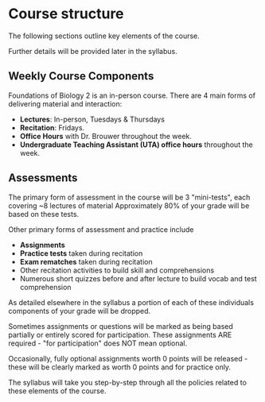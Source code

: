 # Course structure

The following sections outline key elements of the course. 

Further details will be provided later in the syllabus. 

## Weekly Course Components

Foundations of Biology 2 is an in-person course.  There are 4 main forms of delivering material and interaction:

* **Lectures**: In-person, Tuesdays & Thursdays 
* **Recitation**: Fridays.
* **Office Hours** with Dr. Brouwer throughout the week.
* **Undergraduate Teaching Assistant (UTA) office hours** throughout the week.
 

## Assessments

The primary form of assessment in the course will be 3 "mini-tests", each covering ~8 lectures of material
Approximately 80% of your grade will be based on these tests.

Other primary forms of assessment and practice include

* **Assignments** 
* **Practice tests** taken during recitation
* **Exam rematches** taken during recitation
* Other recitation activities to build skill and comprehensions
* Numerous short quizzes before and after lecture to build vocab and test comprehension
 

As detailed elsewhere in the syllabus a portion of each of these individuals components of your grade will be dropped.

Sometimes assignments or questions will be marked as being based partially or entirely scored for participation.  These assignments ARE required - "for participation" does NOT mean optional. 

Occasionally, fully optional assignments worth 0 points will be released - these will be clearly marked as worth 0 points and for practice only.

The syllabus will take you step-by-step through all the policies related to these elements of the course.
